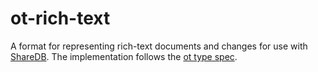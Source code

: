 # ot-rich-text

A format for representing rich-text documents and changes for use with [ShareDB](https://github.com/share/sharedb). The implementation follows the [ot type spec](https://github.com/ottypes/docs).
